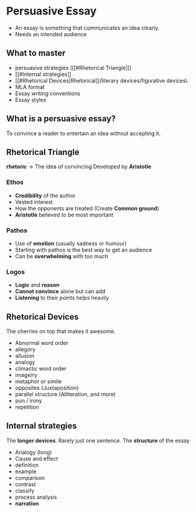 # Persuasive Essay
- An essay is something that communicates an idea clearly.
- Needs an intended audience
## What to master
- persuasive strategies ([[#Rhetorical Triangle]])
- [[#Internal strategies]]
- [[#Rhetorical Devices|Rhetorical]]/literary devices/figurative devices\
- MLA format
- Essay writing conventions
- Essay styles
## What is a persuasive essay?
To convince a reader to entertain an idea without accepting it.
## Rhetorical Triangle
**rhetoric** -> The idea of convincing
Developed by **Aristotle**
### Ethos
- **Credibility** of the author
- Vested interest
- How the opponents are treated (Create **Common ground**)
- **Aristotle** believed to be most important
### Pathos
- Use of **emotion** (usually sadness or humour)
- Starting with pathos is the best way to get an audience
- Can be **overwhelming** with too much
### Logos
- **Logic** and **reason**
- **Cannot convince** alone but can add
- **Listening** to their points helps heavily
## Rhetorical Devices
The cherries on top that makes it awesome.
- Abnormal word order
- allegory
- allusion
- analogy
- climactic word order
- image/ry
- metaphor or simile
- opposites (Juxtaposition)
- parallel structure (Alliteration, and more)
- pun / irony
- repetition
## Internal strategies
The **longer devices**. Rarely just one sentence.
The **structure** of the essay
- Analogy (long)
- Cause and effect
- definition
- example
- comparison
- contrast
- classify
- process analysis
- **narration**